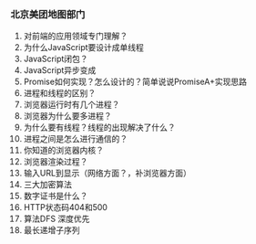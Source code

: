 ### 北京美团地图部门

1. 对前端的应用领域专门理解？
2. 为什么JavaScript要设计成单线程
3. JavaScript闭包？
4. JavaScript异步变成
5. Promise如何实现？怎么设计的？简单说说PromiseA+实现思路
6. 进程和线程的区别？
7. 浏览器运行时有几个进程？
8. 浏览器为什么要多进程？
9. 为什么要有线程？线程的出现解决了什么？
10. 进程之间是怎么进行通信的？
11. 你知道的浏览器内核？
12. 浏览器渲染过程？
13. 输入URL到显示（网络方面？，补浏览器方面）
14. 三大加密算法
15. 数字证书是什么？
16. HTTP状态码404和500
17. 算法DFS 深度优先
18. 最长递增子序列